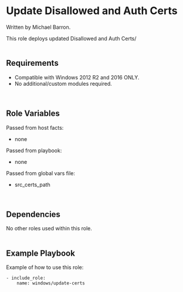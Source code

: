 Update Disallowed and Auth Certs
===============================

Written by Michael Barron.

This role deploys updated Disallowed and Auth Certs/
<br/><br/>

Requirements
------------

- Compatible with Windows 2012 R2 and 2016 ONLY.
- No additional/custom modules required.
<br/>

Role Variables
--------------

Passed from host facts:
- none

Passed from playbook:
- none

Passed from global vars file:
- src_certs_path
<br/>

Dependencies
------------

No other roles used within this role.
<br/><br/>

Example Playbook
----------------

Example of how to use this role:

    - include_role:
        name: windows/update-certs